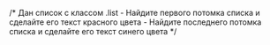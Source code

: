 /*
  Дан список с классом .list
	- Найдите первого потомка списка и сделайте его текст красного цвета
	- Найдите последнего потомка списка и сделайте его текст синего цвета
*/